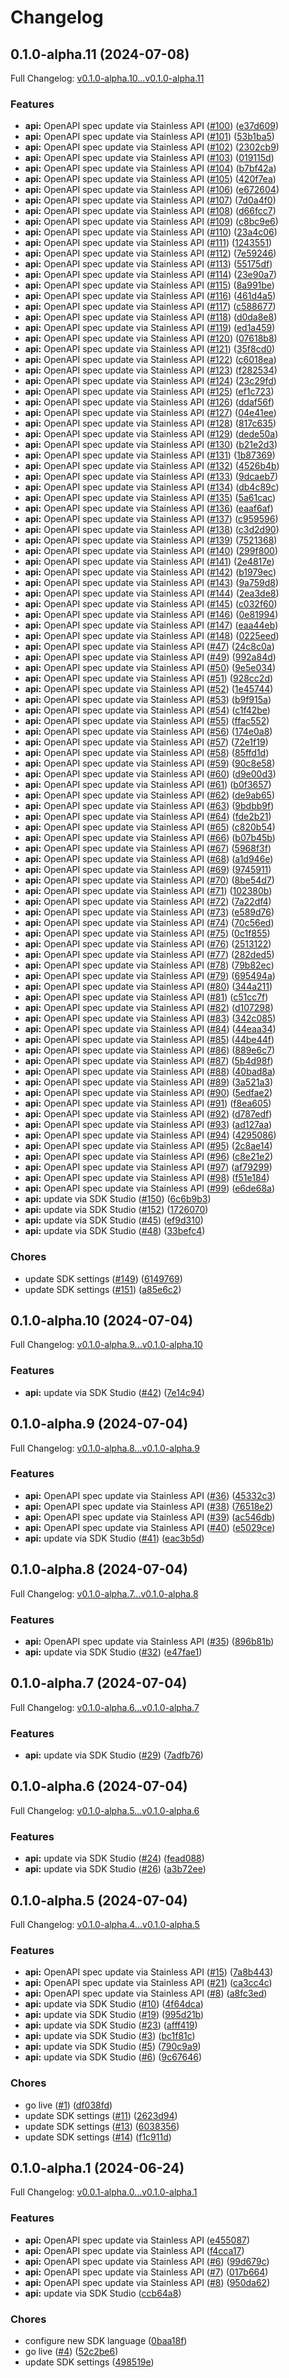 # Changelog

## 0.1.0-alpha.11 (2024-07-08)

Full Changelog: [v0.1.0-alpha.10...v0.1.0-alpha.11](https://github.com/scaleapi/sgp-python/compare/v0.1.0-alpha.10...v0.1.0-alpha.11)

### Features

* **api:** OpenAPI spec update via Stainless API ([#100](https://github.com/scaleapi/sgp-python/issues/100)) ([e37d609](https://github.com/scaleapi/sgp-python/commit/e37d6094328ee4928c6f17ca675a5c581ce6cd2c))
* **api:** OpenAPI spec update via Stainless API ([#101](https://github.com/scaleapi/sgp-python/issues/101)) ([53b1ba5](https://github.com/scaleapi/sgp-python/commit/53b1ba57cf60cb60955516b19e0fa4cf49a94063))
* **api:** OpenAPI spec update via Stainless API ([#102](https://github.com/scaleapi/sgp-python/issues/102)) ([2302cb9](https://github.com/scaleapi/sgp-python/commit/2302cb9868d7d5a06e54f605c5cf458cb51d212a))
* **api:** OpenAPI spec update via Stainless API ([#103](https://github.com/scaleapi/sgp-python/issues/103)) ([019115d](https://github.com/scaleapi/sgp-python/commit/019115d47f36c9e7b9e2587b8978b3449cacbf2e))
* **api:** OpenAPI spec update via Stainless API ([#104](https://github.com/scaleapi/sgp-python/issues/104)) ([b7bf42a](https://github.com/scaleapi/sgp-python/commit/b7bf42a30e78102d9efe47b8da3fa9bc99847a0e))
* **api:** OpenAPI spec update via Stainless API ([#105](https://github.com/scaleapi/sgp-python/issues/105)) ([420f7ea](https://github.com/scaleapi/sgp-python/commit/420f7eac15fceea3cc92cdf8c88a2c1fb9e95cf4))
* **api:** OpenAPI spec update via Stainless API ([#106](https://github.com/scaleapi/sgp-python/issues/106)) ([e672604](https://github.com/scaleapi/sgp-python/commit/e672604772c71ec8ed2cb0f461187aed5a2d0ebe))
* **api:** OpenAPI spec update via Stainless API ([#107](https://github.com/scaleapi/sgp-python/issues/107)) ([7d0a4f0](https://github.com/scaleapi/sgp-python/commit/7d0a4f0e95506ec50ca4ce5bc297003a17550588))
* **api:** OpenAPI spec update via Stainless API ([#108](https://github.com/scaleapi/sgp-python/issues/108)) ([d66fcc7](https://github.com/scaleapi/sgp-python/commit/d66fcc75899a3e05c171ba9a4d48afdf3cd0eb8f))
* **api:** OpenAPI spec update via Stainless API ([#109](https://github.com/scaleapi/sgp-python/issues/109)) ([c8bc9e6](https://github.com/scaleapi/sgp-python/commit/c8bc9e69c83816b29bddbc404d43eacf92d03edc))
* **api:** OpenAPI spec update via Stainless API ([#110](https://github.com/scaleapi/sgp-python/issues/110)) ([23a4c06](https://github.com/scaleapi/sgp-python/commit/23a4c064c297c1b72e686f5d57c1c243610c0e13))
* **api:** OpenAPI spec update via Stainless API ([#111](https://github.com/scaleapi/sgp-python/issues/111)) ([1243551](https://github.com/scaleapi/sgp-python/commit/12435518f036ce6b47af4a069c93b395ff6e77ee))
* **api:** OpenAPI spec update via Stainless API ([#112](https://github.com/scaleapi/sgp-python/issues/112)) ([7e59246](https://github.com/scaleapi/sgp-python/commit/7e592468d80930568acbf7cfa5006601d9d80a2d))
* **api:** OpenAPI spec update via Stainless API ([#113](https://github.com/scaleapi/sgp-python/issues/113)) ([55175df](https://github.com/scaleapi/sgp-python/commit/55175df640098ee336fb4c7261a7a20e4d872fa3))
* **api:** OpenAPI spec update via Stainless API ([#114](https://github.com/scaleapi/sgp-python/issues/114)) ([23e90a7](https://github.com/scaleapi/sgp-python/commit/23e90a72cff8f94cf29d6110f4b44f4c791d271b))
* **api:** OpenAPI spec update via Stainless API ([#115](https://github.com/scaleapi/sgp-python/issues/115)) ([8a991be](https://github.com/scaleapi/sgp-python/commit/8a991be2533397f73b243de3d3c7cce20bc02f6a))
* **api:** OpenAPI spec update via Stainless API ([#116](https://github.com/scaleapi/sgp-python/issues/116)) ([461d4a5](https://github.com/scaleapi/sgp-python/commit/461d4a531d482109738ef5a59318d2fb21263d35))
* **api:** OpenAPI spec update via Stainless API ([#117](https://github.com/scaleapi/sgp-python/issues/117)) ([c588677](https://github.com/scaleapi/sgp-python/commit/c588677329bb85da691b54be13dff8a62083ecaa))
* **api:** OpenAPI spec update via Stainless API ([#118](https://github.com/scaleapi/sgp-python/issues/118)) ([d0da8e8](https://github.com/scaleapi/sgp-python/commit/d0da8e83f206f17de5d4b20dd031e0b9596239e2))
* **api:** OpenAPI spec update via Stainless API ([#119](https://github.com/scaleapi/sgp-python/issues/119)) ([ed1a459](https://github.com/scaleapi/sgp-python/commit/ed1a4592a0c66d0402044427c1bc01ffacb02984))
* **api:** OpenAPI spec update via Stainless API ([#120](https://github.com/scaleapi/sgp-python/issues/120)) ([07618b8](https://github.com/scaleapi/sgp-python/commit/07618b864e356fbe74227afba8dc4295dad74c83))
* **api:** OpenAPI spec update via Stainless API ([#121](https://github.com/scaleapi/sgp-python/issues/121)) ([35f8cd0](https://github.com/scaleapi/sgp-python/commit/35f8cd0e5805409fc6262bab472cac854532b98e))
* **api:** OpenAPI spec update via Stainless API ([#122](https://github.com/scaleapi/sgp-python/issues/122)) ([c6018ea](https://github.com/scaleapi/sgp-python/commit/c6018ea8b355547602a2661fab502d867f06d35a))
* **api:** OpenAPI spec update via Stainless API ([#123](https://github.com/scaleapi/sgp-python/issues/123)) ([f282534](https://github.com/scaleapi/sgp-python/commit/f28253437bab067c2cfbadc9ed96ed442baabde4))
* **api:** OpenAPI spec update via Stainless API ([#124](https://github.com/scaleapi/sgp-python/issues/124)) ([23c29fd](https://github.com/scaleapi/sgp-python/commit/23c29fd99bf3357f076504ac23410fbe371d15f0))
* **api:** OpenAPI spec update via Stainless API ([#125](https://github.com/scaleapi/sgp-python/issues/125)) ([ef1c723](https://github.com/scaleapi/sgp-python/commit/ef1c72340a4970dec91255074a75977227c3c24e))
* **api:** OpenAPI spec update via Stainless API ([#126](https://github.com/scaleapi/sgp-python/issues/126)) ([ddaf56f](https://github.com/scaleapi/sgp-python/commit/ddaf56f17ea5612254bec316ef004fbab10777a4))
* **api:** OpenAPI spec update via Stainless API ([#127](https://github.com/scaleapi/sgp-python/issues/127)) ([04e41ee](https://github.com/scaleapi/sgp-python/commit/04e41ee5fb113b3fc32daba9aa7f54830696cf78))
* **api:** OpenAPI spec update via Stainless API ([#128](https://github.com/scaleapi/sgp-python/issues/128)) ([817c635](https://github.com/scaleapi/sgp-python/commit/817c63574bd172cb2c1610eda51b4c736d788dde))
* **api:** OpenAPI spec update via Stainless API ([#129](https://github.com/scaleapi/sgp-python/issues/129)) ([dede50a](https://github.com/scaleapi/sgp-python/commit/dede50aad21528abf1ab94b1c8cf4b3241da5d44))
* **api:** OpenAPI spec update via Stainless API ([#130](https://github.com/scaleapi/sgp-python/issues/130)) ([b21e2d3](https://github.com/scaleapi/sgp-python/commit/b21e2d3e542f1329e58ba9cfe0220d607d7e6223))
* **api:** OpenAPI spec update via Stainless API ([#131](https://github.com/scaleapi/sgp-python/issues/131)) ([1b87369](https://github.com/scaleapi/sgp-python/commit/1b873699a14f7e5ab216bc4efad05b99de121665))
* **api:** OpenAPI spec update via Stainless API ([#132](https://github.com/scaleapi/sgp-python/issues/132)) ([4526b4b](https://github.com/scaleapi/sgp-python/commit/4526b4b2b4c0d92ff07346ff3027306288d02017))
* **api:** OpenAPI spec update via Stainless API ([#133](https://github.com/scaleapi/sgp-python/issues/133)) ([9dcaeb7](https://github.com/scaleapi/sgp-python/commit/9dcaeb75f98a2cc4c9c54f7870352e0bf2dd05fe))
* **api:** OpenAPI spec update via Stainless API ([#134](https://github.com/scaleapi/sgp-python/issues/134)) ([db4c89c](https://github.com/scaleapi/sgp-python/commit/db4c89c70077b2b9a404cfeac321ada94a7c84cb))
* **api:** OpenAPI spec update via Stainless API ([#135](https://github.com/scaleapi/sgp-python/issues/135)) ([5a61cac](https://github.com/scaleapi/sgp-python/commit/5a61cac6c5464333292c4ad2ce9e0e20654d3da7))
* **api:** OpenAPI spec update via Stainless API ([#136](https://github.com/scaleapi/sgp-python/issues/136)) ([eaaf6af](https://github.com/scaleapi/sgp-python/commit/eaaf6aff766e8ed47db1951a7d2d21cf775f0ca9))
* **api:** OpenAPI spec update via Stainless API ([#137](https://github.com/scaleapi/sgp-python/issues/137)) ([c959596](https://github.com/scaleapi/sgp-python/commit/c959596e4e75cebc7757c3c958c32a9feb6b6cab))
* **api:** OpenAPI spec update via Stainless API ([#138](https://github.com/scaleapi/sgp-python/issues/138)) ([c3d2d90](https://github.com/scaleapi/sgp-python/commit/c3d2d90d4dad87fe4ac12d1ee3fa97976d0ceb4e))
* **api:** OpenAPI spec update via Stainless API ([#139](https://github.com/scaleapi/sgp-python/issues/139)) ([7521368](https://github.com/scaleapi/sgp-python/commit/75213681655d481bfe13248e16ecf9547391b9b4))
* **api:** OpenAPI spec update via Stainless API ([#140](https://github.com/scaleapi/sgp-python/issues/140)) ([299f800](https://github.com/scaleapi/sgp-python/commit/299f800968b2afca7a4406527c5ee04e8ec6fc83))
* **api:** OpenAPI spec update via Stainless API ([#141](https://github.com/scaleapi/sgp-python/issues/141)) ([2e4817e](https://github.com/scaleapi/sgp-python/commit/2e4817ea433831b0f04fe74fa93f952a1b714172))
* **api:** OpenAPI spec update via Stainless API ([#142](https://github.com/scaleapi/sgp-python/issues/142)) ([b1979ec](https://github.com/scaleapi/sgp-python/commit/b1979ec8860661b1dabb9f2d00216da031fdf4da))
* **api:** OpenAPI spec update via Stainless API ([#143](https://github.com/scaleapi/sgp-python/issues/143)) ([9a759d8](https://github.com/scaleapi/sgp-python/commit/9a759d8b6e30c0cf5a0c61d49da5ff5004c3b3a4))
* **api:** OpenAPI spec update via Stainless API ([#144](https://github.com/scaleapi/sgp-python/issues/144)) ([2ea3de8](https://github.com/scaleapi/sgp-python/commit/2ea3de85e5d768d4ddc91339c003e3feade56cbe))
* **api:** OpenAPI spec update via Stainless API ([#145](https://github.com/scaleapi/sgp-python/issues/145)) ([c032f60](https://github.com/scaleapi/sgp-python/commit/c032f60ac1d020661a39357ca00393ae5195a9fe))
* **api:** OpenAPI spec update via Stainless API ([#146](https://github.com/scaleapi/sgp-python/issues/146)) ([0e81994](https://github.com/scaleapi/sgp-python/commit/0e819942c132f9f7bc2001919b3a4ccfe986f9d0))
* **api:** OpenAPI spec update via Stainless API ([#147](https://github.com/scaleapi/sgp-python/issues/147)) ([eaa44eb](https://github.com/scaleapi/sgp-python/commit/eaa44eb53e4d5ba519d804ded8f1ace2ccfe3de9))
* **api:** OpenAPI spec update via Stainless API ([#148](https://github.com/scaleapi/sgp-python/issues/148)) ([0225eed](https://github.com/scaleapi/sgp-python/commit/0225eed47dacf99385fb6001826838daca0d86d1))
* **api:** OpenAPI spec update via Stainless API ([#47](https://github.com/scaleapi/sgp-python/issues/47)) ([24c8c0a](https://github.com/scaleapi/sgp-python/commit/24c8c0acf5563b7e2984fffdefeca024879d3b31))
* **api:** OpenAPI spec update via Stainless API ([#49](https://github.com/scaleapi/sgp-python/issues/49)) ([992a84d](https://github.com/scaleapi/sgp-python/commit/992a84dfb181a86ea10e9e979bc5205398c86f2f))
* **api:** OpenAPI spec update via Stainless API ([#50](https://github.com/scaleapi/sgp-python/issues/50)) ([9e5e034](https://github.com/scaleapi/sgp-python/commit/9e5e0343994a60210df4a44e72012c34b3e474be))
* **api:** OpenAPI spec update via Stainless API ([#51](https://github.com/scaleapi/sgp-python/issues/51)) ([928cc2d](https://github.com/scaleapi/sgp-python/commit/928cc2dd3ffb1b9f78e3d4662715a22917147191))
* **api:** OpenAPI spec update via Stainless API ([#52](https://github.com/scaleapi/sgp-python/issues/52)) ([1e45744](https://github.com/scaleapi/sgp-python/commit/1e45744ef3bf15ff69bb2b2718f4ba5fa9df3179))
* **api:** OpenAPI spec update via Stainless API ([#53](https://github.com/scaleapi/sgp-python/issues/53)) ([b9f915a](https://github.com/scaleapi/sgp-python/commit/b9f915ad1d531532e9a2c3f1ecd6518595c9c4ba))
* **api:** OpenAPI spec update via Stainless API ([#54](https://github.com/scaleapi/sgp-python/issues/54)) ([c1f42be](https://github.com/scaleapi/sgp-python/commit/c1f42be1588e793178e7ca4b77541f7a8a688079))
* **api:** OpenAPI spec update via Stainless API ([#55](https://github.com/scaleapi/sgp-python/issues/55)) ([ffac552](https://github.com/scaleapi/sgp-python/commit/ffac5529ec4bb86a206b137da3238659bcbfdb9a))
* **api:** OpenAPI spec update via Stainless API ([#56](https://github.com/scaleapi/sgp-python/issues/56)) ([174e0a8](https://github.com/scaleapi/sgp-python/commit/174e0a88e12c21a35648b1590acbc2b1cac96d9f))
* **api:** OpenAPI spec update via Stainless API ([#57](https://github.com/scaleapi/sgp-python/issues/57)) ([72e1f19](https://github.com/scaleapi/sgp-python/commit/72e1f193248383172f33d29bd4212358bb66f6ad))
* **api:** OpenAPI spec update via Stainless API ([#58](https://github.com/scaleapi/sgp-python/issues/58)) ([85ffd1d](https://github.com/scaleapi/sgp-python/commit/85ffd1dd4c5fb13cfa51f5f0728af1b4bbd89813))
* **api:** OpenAPI spec update via Stainless API ([#59](https://github.com/scaleapi/sgp-python/issues/59)) ([90c8e58](https://github.com/scaleapi/sgp-python/commit/90c8e58575485ae768fda39c3ecdfb0ded1f08b6))
* **api:** OpenAPI spec update via Stainless API ([#60](https://github.com/scaleapi/sgp-python/issues/60)) ([d9e00d3](https://github.com/scaleapi/sgp-python/commit/d9e00d33da7d737917822585b7a205adc772b3aa))
* **api:** OpenAPI spec update via Stainless API ([#61](https://github.com/scaleapi/sgp-python/issues/61)) ([b0f3657](https://github.com/scaleapi/sgp-python/commit/b0f3657341ba41fb90646ebc8014b228da5d4472))
* **api:** OpenAPI spec update via Stainless API ([#62](https://github.com/scaleapi/sgp-python/issues/62)) ([de9ab65](https://github.com/scaleapi/sgp-python/commit/de9ab6597309661678b350d67fbd112eb5483830))
* **api:** OpenAPI spec update via Stainless API ([#63](https://github.com/scaleapi/sgp-python/issues/63)) ([9bdbb9f](https://github.com/scaleapi/sgp-python/commit/9bdbb9f63fc3daadd0cc4596b0a4f8b51d66252f))
* **api:** OpenAPI spec update via Stainless API ([#64](https://github.com/scaleapi/sgp-python/issues/64)) ([fde2b21](https://github.com/scaleapi/sgp-python/commit/fde2b21f27c9358cad364bda39e9e6539898f28f))
* **api:** OpenAPI spec update via Stainless API ([#65](https://github.com/scaleapi/sgp-python/issues/65)) ([c820b54](https://github.com/scaleapi/sgp-python/commit/c820b545124481efccb0fb27b0c5635d2c005aed))
* **api:** OpenAPI spec update via Stainless API ([#66](https://github.com/scaleapi/sgp-python/issues/66)) ([b07b45b](https://github.com/scaleapi/sgp-python/commit/b07b45bcf38ff30a95a6c53f7732a18cf3f33e43))
* **api:** OpenAPI spec update via Stainless API ([#67](https://github.com/scaleapi/sgp-python/issues/67)) ([5968f3f](https://github.com/scaleapi/sgp-python/commit/5968f3ffea31a9f0667e77cc88f21892131fa1bd))
* **api:** OpenAPI spec update via Stainless API ([#68](https://github.com/scaleapi/sgp-python/issues/68)) ([a1d946e](https://github.com/scaleapi/sgp-python/commit/a1d946ea48a0ba30ab90a3be4ce99e040de2c593))
* **api:** OpenAPI spec update via Stainless API ([#69](https://github.com/scaleapi/sgp-python/issues/69)) ([9745911](https://github.com/scaleapi/sgp-python/commit/97459114100a9ff153fb97a645ebe324e9928a5b))
* **api:** OpenAPI spec update via Stainless API ([#70](https://github.com/scaleapi/sgp-python/issues/70)) ([8be54d7](https://github.com/scaleapi/sgp-python/commit/8be54d7cd534c9c01ffa9c246a75851b01065268))
* **api:** OpenAPI spec update via Stainless API ([#71](https://github.com/scaleapi/sgp-python/issues/71)) ([102380b](https://github.com/scaleapi/sgp-python/commit/102380b5f3bb0f09b725a4cf698f2f255fe2e6d7))
* **api:** OpenAPI spec update via Stainless API ([#72](https://github.com/scaleapi/sgp-python/issues/72)) ([7a22df4](https://github.com/scaleapi/sgp-python/commit/7a22df442d135c7af6a8c9ec94198c5026bcc2d3))
* **api:** OpenAPI spec update via Stainless API ([#73](https://github.com/scaleapi/sgp-python/issues/73)) ([e589d76](https://github.com/scaleapi/sgp-python/commit/e589d762a94018ea93a132628c8be7248e261980))
* **api:** OpenAPI spec update via Stainless API ([#74](https://github.com/scaleapi/sgp-python/issues/74)) ([70c56ed](https://github.com/scaleapi/sgp-python/commit/70c56edbde19f83d3b14d7fc3234630effa9f8be))
* **api:** OpenAPI spec update via Stainless API ([#75](https://github.com/scaleapi/sgp-python/issues/75)) ([0c1f855](https://github.com/scaleapi/sgp-python/commit/0c1f855cda264cfeb55958ed5b2e746b5e24ba6d))
* **api:** OpenAPI spec update via Stainless API ([#76](https://github.com/scaleapi/sgp-python/issues/76)) ([2513122](https://github.com/scaleapi/sgp-python/commit/25131220d817bcfc451806beaff1b45a2a66ad1e))
* **api:** OpenAPI spec update via Stainless API ([#77](https://github.com/scaleapi/sgp-python/issues/77)) ([282ded5](https://github.com/scaleapi/sgp-python/commit/282ded5690dd74a49157a321923ba90ef4fcdf83))
* **api:** OpenAPI spec update via Stainless API ([#78](https://github.com/scaleapi/sgp-python/issues/78)) ([79b82ec](https://github.com/scaleapi/sgp-python/commit/79b82ecd981191c21b52593f45e59421d56e13b7))
* **api:** OpenAPI spec update via Stainless API ([#79](https://github.com/scaleapi/sgp-python/issues/79)) ([695494a](https://github.com/scaleapi/sgp-python/commit/695494af58fe8fbcb200963aaf6ffbc218aafbd6))
* **api:** OpenAPI spec update via Stainless API ([#80](https://github.com/scaleapi/sgp-python/issues/80)) ([344a211](https://github.com/scaleapi/sgp-python/commit/344a21108ffaba60d45ad8b5a85c2ba52a803e38))
* **api:** OpenAPI spec update via Stainless API ([#81](https://github.com/scaleapi/sgp-python/issues/81)) ([c51cc7f](https://github.com/scaleapi/sgp-python/commit/c51cc7fdc14e58e49cbba8e4b1b35ac2b8178a02))
* **api:** OpenAPI spec update via Stainless API ([#82](https://github.com/scaleapi/sgp-python/issues/82)) ([d107298](https://github.com/scaleapi/sgp-python/commit/d10729868c629a43fe4400460a109e22b6c6f621))
* **api:** OpenAPI spec update via Stainless API ([#83](https://github.com/scaleapi/sgp-python/issues/83)) ([342c085](https://github.com/scaleapi/sgp-python/commit/342c0858bf8cf59055560dba25c0f9fb50266c95))
* **api:** OpenAPI spec update via Stainless API ([#84](https://github.com/scaleapi/sgp-python/issues/84)) ([44eaa34](https://github.com/scaleapi/sgp-python/commit/44eaa34016cb870cfdf43b7125c142aa8e4ee261))
* **api:** OpenAPI spec update via Stainless API ([#85](https://github.com/scaleapi/sgp-python/issues/85)) ([44be44f](https://github.com/scaleapi/sgp-python/commit/44be44f00dc9f61ce103037365dc750c1a6d992a))
* **api:** OpenAPI spec update via Stainless API ([#86](https://github.com/scaleapi/sgp-python/issues/86)) ([889e6c7](https://github.com/scaleapi/sgp-python/commit/889e6c7368556f389ac0025db283464da53aef54))
* **api:** OpenAPI spec update via Stainless API ([#87](https://github.com/scaleapi/sgp-python/issues/87)) ([5b4d98f](https://github.com/scaleapi/sgp-python/commit/5b4d98fe45db66a54a5eabe051e5e5d6cd457a64))
* **api:** OpenAPI spec update via Stainless API ([#88](https://github.com/scaleapi/sgp-python/issues/88)) ([40bad8a](https://github.com/scaleapi/sgp-python/commit/40bad8a97882cfa9acb4b8d57f99262e65643927))
* **api:** OpenAPI spec update via Stainless API ([#89](https://github.com/scaleapi/sgp-python/issues/89)) ([3a521a3](https://github.com/scaleapi/sgp-python/commit/3a521a3ac8c62a0294eff96fb54a432773d2c867))
* **api:** OpenAPI spec update via Stainless API ([#90](https://github.com/scaleapi/sgp-python/issues/90)) ([5edfae2](https://github.com/scaleapi/sgp-python/commit/5edfae25c23093f468e5b1367bae378a47b38afd))
* **api:** OpenAPI spec update via Stainless API ([#91](https://github.com/scaleapi/sgp-python/issues/91)) ([f8ea605](https://github.com/scaleapi/sgp-python/commit/f8ea605dfa2c464ba63ac886bce63816e1e4bf7b))
* **api:** OpenAPI spec update via Stainless API ([#92](https://github.com/scaleapi/sgp-python/issues/92)) ([d787edf](https://github.com/scaleapi/sgp-python/commit/d787edfb5d5b6b59d57a604ca5fd5a0461d9bebb))
* **api:** OpenAPI spec update via Stainless API ([#93](https://github.com/scaleapi/sgp-python/issues/93)) ([ad127aa](https://github.com/scaleapi/sgp-python/commit/ad127aa194c89f86eff2155514f21ce096eb45e6))
* **api:** OpenAPI spec update via Stainless API ([#94](https://github.com/scaleapi/sgp-python/issues/94)) ([4295086](https://github.com/scaleapi/sgp-python/commit/42950863231e30d06c7b7ea515c45ab94c08286c))
* **api:** OpenAPI spec update via Stainless API ([#95](https://github.com/scaleapi/sgp-python/issues/95)) ([2c8ae14](https://github.com/scaleapi/sgp-python/commit/2c8ae146ecf3de59109ca5cecb3b95ad100264f5))
* **api:** OpenAPI spec update via Stainless API ([#96](https://github.com/scaleapi/sgp-python/issues/96)) ([c8e21e2](https://github.com/scaleapi/sgp-python/commit/c8e21e2d2e6a73c57fd9e100ea029c11d2e2a51a))
* **api:** OpenAPI spec update via Stainless API ([#97](https://github.com/scaleapi/sgp-python/issues/97)) ([af79299](https://github.com/scaleapi/sgp-python/commit/af792995d040fd8241badf927c885806b0e632e3))
* **api:** OpenAPI spec update via Stainless API ([#98](https://github.com/scaleapi/sgp-python/issues/98)) ([f51e184](https://github.com/scaleapi/sgp-python/commit/f51e184419be85bfe27488c917f0035522004a0d))
* **api:** OpenAPI spec update via Stainless API ([#99](https://github.com/scaleapi/sgp-python/issues/99)) ([e6de68a](https://github.com/scaleapi/sgp-python/commit/e6de68a0bb6a65d3eb8b7f8134f6b58752c4655f))
* **api:** update via SDK Studio ([#150](https://github.com/scaleapi/sgp-python/issues/150)) ([6c6b9b3](https://github.com/scaleapi/sgp-python/commit/6c6b9b3bdfae4819d199f67a2843ff898b3b47d9))
* **api:** update via SDK Studio ([#152](https://github.com/scaleapi/sgp-python/issues/152)) ([1726070](https://github.com/scaleapi/sgp-python/commit/1726070f0e12ded68c04ff4ef0dbede2d23c6c44))
* **api:** update via SDK Studio ([#45](https://github.com/scaleapi/sgp-python/issues/45)) ([ef9d310](https://github.com/scaleapi/sgp-python/commit/ef9d3102600ca2c6476fbca4ee5565256e5f0cba))
* **api:** update via SDK Studio ([#48](https://github.com/scaleapi/sgp-python/issues/48)) ([33befc4](https://github.com/scaleapi/sgp-python/commit/33befc4c3480d6aabd906f1333748067970f7005))


### Chores

* update SDK settings ([#149](https://github.com/scaleapi/sgp-python/issues/149)) ([6149769](https://github.com/scaleapi/sgp-python/commit/61497699c4b68deb7df8bdfe0a4c4c6ec0b69c8d))
* update SDK settings ([#151](https://github.com/scaleapi/sgp-python/issues/151)) ([a85e6c2](https://github.com/scaleapi/sgp-python/commit/a85e6c2f5eb4431850b5d7d109eec37ee856352b))

## 0.1.0-alpha.10 (2024-07-04)

Full Changelog: [v0.1.0-alpha.9...v0.1.0-alpha.10](https://github.com/scaleapi/sgp-python/compare/v0.1.0-alpha.9...v0.1.0-alpha.10)

### Features

* **api:** update via SDK Studio ([#42](https://github.com/scaleapi/sgp-python/issues/42)) ([7e14c94](https://github.com/scaleapi/sgp-python/commit/7e14c940c17718ee8cbe02ba6d121e3448a46182))

## 0.1.0-alpha.9 (2024-07-04)

Full Changelog: [v0.1.0-alpha.8...v0.1.0-alpha.9](https://github.com/scaleapi/sgp-python/compare/v0.1.0-alpha.8...v0.1.0-alpha.9)

### Features

* **api:** OpenAPI spec update via Stainless API ([#36](https://github.com/scaleapi/sgp-python/issues/36)) ([45332c3](https://github.com/scaleapi/sgp-python/commit/45332c39e3e4d7bda5a8ea287b9f0f69a34c8dd8))
* **api:** OpenAPI spec update via Stainless API ([#38](https://github.com/scaleapi/sgp-python/issues/38)) ([76518e2](https://github.com/scaleapi/sgp-python/commit/76518e2b1a22dae34a2be95bc1cd04f66006d854))
* **api:** OpenAPI spec update via Stainless API ([#39](https://github.com/scaleapi/sgp-python/issues/39)) ([ac546db](https://github.com/scaleapi/sgp-python/commit/ac546db2650e39ff15a6b11263b68b1fbfe463d4))
* **api:** OpenAPI spec update via Stainless API ([#40](https://github.com/scaleapi/sgp-python/issues/40)) ([e5029ce](https://github.com/scaleapi/sgp-python/commit/e5029ce1407c725df2265c343358ac96673ff48a))
* **api:** update via SDK Studio ([#41](https://github.com/scaleapi/sgp-python/issues/41)) ([eac3b5d](https://github.com/scaleapi/sgp-python/commit/eac3b5d0b6665889cbb32c6b3443005242febd26))

## 0.1.0-alpha.8 (2024-07-04)

Full Changelog: [v0.1.0-alpha.7...v0.1.0-alpha.8](https://github.com/scaleapi/sgp-python/compare/v0.1.0-alpha.7...v0.1.0-alpha.8)

### Features

* **api:** OpenAPI spec update via Stainless API ([#35](https://github.com/scaleapi/sgp-python/issues/35)) ([896b81b](https://github.com/scaleapi/sgp-python/commit/896b81b2ee4b356a904585dc26e87aca0e15a227))
* **api:** update via SDK Studio ([#32](https://github.com/scaleapi/sgp-python/issues/32)) ([e47fae1](https://github.com/scaleapi/sgp-python/commit/e47fae100e30c40c85187eb1fbd1dd99a380ae64))

## 0.1.0-alpha.7 (2024-07-04)

Full Changelog: [v0.1.0-alpha.6...v0.1.0-alpha.7](https://github.com/scaleapi/sgp-python/compare/v0.1.0-alpha.6...v0.1.0-alpha.7)

### Features

* **api:** update via SDK Studio ([#29](https://github.com/scaleapi/sgp-python/issues/29)) ([7adfb76](https://github.com/scaleapi/sgp-python/commit/7adfb76e9c28ac9d33a4c6603026e0b086bb731c))

## 0.1.0-alpha.6 (2024-07-04)

Full Changelog: [v0.1.0-alpha.5...v0.1.0-alpha.6](https://github.com/scaleapi/sgp-python/compare/v0.1.0-alpha.5...v0.1.0-alpha.6)

### Features

* **api:** update via SDK Studio ([#24](https://github.com/scaleapi/sgp-python/issues/24)) ([fead088](https://github.com/scaleapi/sgp-python/commit/fead0884a8ebbea6ca645152452c8e4960b30044))
* **api:** update via SDK Studio ([#26](https://github.com/scaleapi/sgp-python/issues/26)) ([a3b72ee](https://github.com/scaleapi/sgp-python/commit/a3b72ee35698610b5adfa4c4be881a7eed728a56))

## 0.1.0-alpha.5 (2024-07-04)

Full Changelog: [v0.1.0-alpha.4...v0.1.0-alpha.5](https://github.com/scaleapi/sgp-python/compare/v0.1.0-alpha.4...v0.1.0-alpha.5)

### Features

* **api:** OpenAPI spec update via Stainless API ([#15](https://github.com/scaleapi/sgp-python/issues/15)) ([7a8b443](https://github.com/scaleapi/sgp-python/commit/7a8b44379fa71c1d400bda091fb98604629011f4))
* **api:** OpenAPI spec update via Stainless API ([#21](https://github.com/scaleapi/sgp-python/issues/21)) ([ca3cc4c](https://github.com/scaleapi/sgp-python/commit/ca3cc4c1da20e2197b30d846fab8e289cac064bc))
* **api:** OpenAPI spec update via Stainless API ([#8](https://github.com/scaleapi/sgp-python/issues/8)) ([a8fc3ed](https://github.com/scaleapi/sgp-python/commit/a8fc3ed5374b6ee8bb49bc88a9d2aecad2f19cfe))
* **api:** update via SDK Studio ([#10](https://github.com/scaleapi/sgp-python/issues/10)) ([4f64dca](https://github.com/scaleapi/sgp-python/commit/4f64dcad327bd2bb90775eb94a42888133f77b7b))
* **api:** update via SDK Studio ([#19](https://github.com/scaleapi/sgp-python/issues/19)) ([995d21b](https://github.com/scaleapi/sgp-python/commit/995d21b024c46b082846fc10338b79c7ce51b4d7))
* **api:** update via SDK Studio ([#23](https://github.com/scaleapi/sgp-python/issues/23)) ([afff419](https://github.com/scaleapi/sgp-python/commit/afff419283ae1f34caa2b2628e337d89e6d4fbec))
* **api:** update via SDK Studio ([#3](https://github.com/scaleapi/sgp-python/issues/3)) ([bc1f81c](https://github.com/scaleapi/sgp-python/commit/bc1f81c8da42dfb322b8dff9426aa8d1fc30dc32))
* **api:** update via SDK Studio ([#5](https://github.com/scaleapi/sgp-python/issues/5)) ([790c9a9](https://github.com/scaleapi/sgp-python/commit/790c9a906eba5efc092cc947b70e477db8c37de7))
* **api:** update via SDK Studio ([#6](https://github.com/scaleapi/sgp-python/issues/6)) ([9c67646](https://github.com/scaleapi/sgp-python/commit/9c67646eadb1c965495c846930ac8d34c15ceaae))


### Chores

* go live ([#1](https://github.com/scaleapi/sgp-python/issues/1)) ([df038fd](https://github.com/scaleapi/sgp-python/commit/df038fdb21d0ccd3ee2bc59926c2a781817dd129))
* update SDK settings ([#11](https://github.com/scaleapi/sgp-python/issues/11)) ([2623d94](https://github.com/scaleapi/sgp-python/commit/2623d94f585d8fdf8cbcb7f9b9c20664d7b50fa4))
* update SDK settings ([#13](https://github.com/scaleapi/sgp-python/issues/13)) ([6038356](https://github.com/scaleapi/sgp-python/commit/6038356b7bb203e2444109ddb503c3c4dd903dd9))
* update SDK settings ([#14](https://github.com/scaleapi/sgp-python/issues/14)) ([f1c911d](https://github.com/scaleapi/sgp-python/commit/f1c911d17568fac7c4d18008434900fb1c5b3b89))

## 0.1.0-alpha.1 (2024-06-24)

Full Changelog: [v0.0.1-alpha.0...v0.1.0-alpha.1](https://github.com/anishxyz/sgp-py/compare/v0.0.1-alpha.0...v0.1.0-alpha.1)

### Features

* **api:** OpenAPI spec update via Stainless API ([e455087](https://github.com/anishxyz/sgp-py/commit/e455087db23b8a6f51a13c3f1fc9e8c4f30a694c))
* **api:** OpenAPI spec update via Stainless API ([f4cca17](https://github.com/anishxyz/sgp-py/commit/f4cca17e9e7bc377b3bc77f0e31e8534a5a6ef8b))
* **api:** OpenAPI spec update via Stainless API ([#6](https://github.com/anishxyz/sgp-py/issues/6)) ([99d679c](https://github.com/anishxyz/sgp-py/commit/99d679cc7272ee03b5cef428679c505f79c4f371))
* **api:** OpenAPI spec update via Stainless API ([#7](https://github.com/anishxyz/sgp-py/issues/7)) ([017b664](https://github.com/anishxyz/sgp-py/commit/017b664d764ad12038efaff14582e86d555ad9fc))
* **api:** OpenAPI spec update via Stainless API ([#8](https://github.com/anishxyz/sgp-py/issues/8)) ([950da62](https://github.com/anishxyz/sgp-py/commit/950da629e44c9a6a874bcd7cefd657e77e1b6411))
* **api:** update via SDK Studio ([ccb64a8](https://github.com/anishxyz/sgp-py/commit/ccb64a8ecf1117cf243f1ec2e335788c6ea03816))


### Chores

* configure new SDK language ([0baa18f](https://github.com/anishxyz/sgp-py/commit/0baa18fae3ba9744c6e6b63a4d2a4d735b71dfde))
* go live ([#4](https://github.com/anishxyz/sgp-py/issues/4)) ([52c2be6](https://github.com/anishxyz/sgp-py/commit/52c2be63fe9a683e8a7f0194dade56cb3ccbbfe9))
* update SDK settings ([498519e](https://github.com/anishxyz/sgp-py/commit/498519e96388cf2318320a6ba9e2dc65136c39a2))
